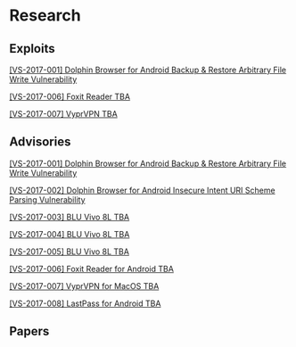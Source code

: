 # Research
## Exploits
[ [VS-2017-001] Dolphin Browser for Android Backup & Restore Arbitrary File Write Vulnerability  ](https://github.com/VerSprite/research/blob/master/exploits/VS-2017-001/README.md)

[ [VS-2017-006] Foxit Reader TBA ]()

[ [VS-2017-007] VyprVPN TBA ]()

## Advisories 
[ [VS-2017-001]  Dolphin Browser for Android Backup & Restore Arbitrary File Write Vulnerability ](https://github.com/VerSprite/research/blob/master/advisories/VS-2017-001.md)

[ [VS-2017-002] Dolphin Browser for Android Insecure Intent URI Scheme Parsing Vulnerability](https://github.com/VerSprite/research/blob/master/advisories/VS-2017-002.md)

[ [VS-2017-003] BLU Vivo 8L TBA ](https://github.com/VerSprite/research/blob/master/advisories/VS-2017-003.md)

[ [VS-2017-004] BLU Vivo 8L TBA ](https://github.com/VerSprite/research/blob/master/advisories/VS-2017-004.md)

[ [VS-2017-005] BLU Vivo 8L TBA ](https://github.com/VerSprite/research/blob/master/advisories/VS-2017-005.md)

[ [VS-2017-006] Foxit Reader for Android TBA ](https://github.com/VerSprite/research/blob/master/advisories/VS-2017-006.md)

[ [VS-2017-007] VyprVPN for MacOS TBA ](https://github.com/VerSprite/research/blob/master/advisories/VS-2017-007.md)

[ [VS-2017-008] LastPass for Android TBA ](https://github.com/VerSprite/research/blob/master/advisories/VS-2017-008.md)

## Papers

